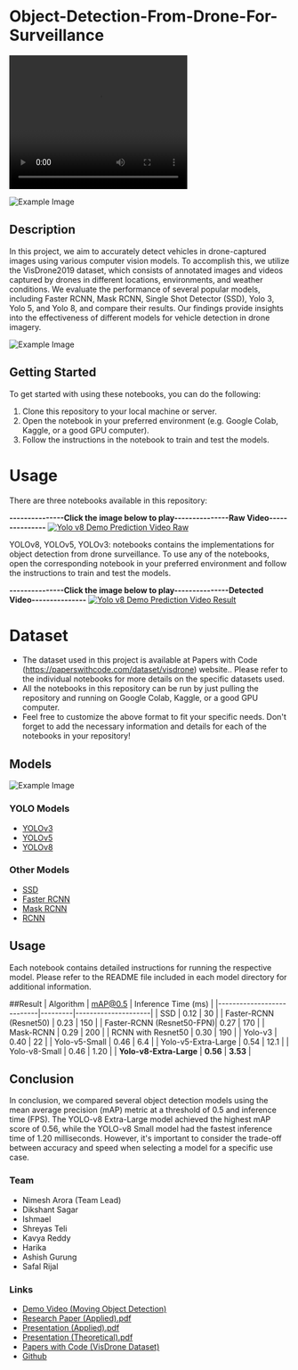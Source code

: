 # Object-Detection-From-Drone-For-Surveillance

<video width="320" height="240" controls>
  <source src="path/to/video.mp4" type="video/mp4">
  Your browser does not support the video tag.
</video>

![Example Image](/images/drone_detection_network_cameras.png)

## Description 

In this project, we aim to accurately detect vehicles
in drone-captured images using various computer vision
models. To accomplish this, we utilize the VisDrone2019
dataset, which consists of annotated images and videos captured
by drones in different locations, environments, and
weather conditions. We evaluate the performance of several
popular models, including Faster RCNN, Mask
RCNN, Single Shot Detector (SSD), Yolo 3, Yolo 5, and Yolo
8, and compare their results. Our findings provide insights
into the effectiveness of different models for vehicle detection
in drone imagery.

![Example Image](/images/Det1.png)

## Getting Started
To get started with using these notebooks, you can do the following:

1. Clone this repository to your local machine or server.
2. Open the notebook in your preferred environment (e.g. Google Colab, Kaggle, or a good GPU computer).
3. Follow the instructions in the notebook to train and test the models.

# Usage
There are three notebooks available in this repository:

 **---------------Click the image below to play---------------Raw Video---------------**
[![Yolo v8 Demo Prediction Video Raw](/images/Capture.PNG)](https://www.youtube.com/watch?v=aqQCqUTpJwk&list=PLL2b_SupsxhU2i4IVMQ59_1RCRFsNBv0X&index=2)

YOLOv8, YOLOv5, YOLOv3: notebooks contains the implementations for object detection from drone surveillance. To use any of the notebooks, open the corresponding notebook in your preferred environment and follow the instructions to train and test the models.

**---------------Click the image below to play---------------Detected Video---------------**
[![Yolo v8 Demo Prediction Video Result](/images/Capture1.PNG)](https://www.youtube.com/watch?v=iJYsdUKSVtI&list=PLL2b_SupsxhU2i4IVMQ59_1RCRFsNBv0X&index=3)

# Dataset
- The dataset used in this project is available at Papers with Code (https://paperswithcode.com/dataset/visdrone) website.. Please refer to the individual notebooks for more details on the specific datasets used.
- All the notebooks in this repository can be run by just pulling the repository and running on Google Colab, Kaggle, or a good GPU computer.
- Feel free to customize the above format to fit your specific needs. Don't forget to add the necessary information and details for each of the notebooks in your repository!

## Models

![Example Image](/images/Det2.png)
### YOLO Models
- [YOLOv3](https://github.com/ni9/Object-Detection-From-Drone-For-Surveillance/blob/main/Yolo-v3/yolo3.ipynb)
- [YOLOv5](https://github.com/ni9/Object-Detection-From-Drone-For-Surveillance/blob/main/yolov5/viz_yolov5x.ipynb)
- [YOLOv8](https://github.com/ni9/Object-Detection-From-Drone-For-Surveillance/blob/main/Yolo-V8/YoloV8.ipynb)

### Other Models
- [SSD](https://github.com/ni9/Object-Detection-From-Drone-For-Surveillance/blob/main/SSD/SSD.ipynb)
- [Faster RCNN](https://github.com/ni9/Object-Detection-From-Drone-For-Surveillance/blob/main/Faster-RCNN/Faster_RCNN.ipynb)
- [Mask RCNN](https://github.com/ni9/Object-Detection-From-Drone-For-Surveillance/blob/main/MaskRCNN/Visdrone_MaskRCNN.ipynb)
- [RCNN](https://github.com/ni9/Object-Detection-From-Drone-For-Surveillance/blob/main/rcnn/RCNN.ipynb)


## Usage
Each notebook contains detailed instructions for running the respective model. Please refer to the README file included in each model directory for additional information.

##Result
| Algorithm                 | mAP@0.5 | Inference Time (ms) |
|---------------------------|---------|---------------------|
| SSD                       | 0.12    | 30                  |
| Faster-RCNN (Resnet50)    | 0.23    | 150                 |
| Faster-RCNN (Resnet50-FPN)| 0.27    | 170                 |
| Mask-RCNN                 | 0.29    | 200                 |
| RCNN with Resnet50        | 0.30    | 190                 |
| Yolo-v3                   | 0.40    | 22                  |
| Yolo-v5-Small             | 0.46    | 6.4                 |
| Yolo-v5-Extra-Large       | 0.54    | 12.1                |
| Yolo-v8-Small             | 0.46    | 1.20                |
| **Yolo-v8-Extra-Large**       | **0.56**    | **3.53**                |


## Conclusion 
In conclusion, we compared several object detection models using the mean average precision (mAP) metric at a threshold of 0.5 and inference time (FPS). The YOLO-v8 Extra-Large model achieved the highest mAP score of 0.56, while the YOLO-v8 Small model had the fastest inference time of 1.20 milliseconds. However, it's important to consider the trade-off between accuracy and speed when selecting a model for a specific use case.


### Team
- Nimesh Arora (Team Lead)
- Dikshant Sagar
- Ishmael
- Shreyas Teli
- Kavya Reddy
- Harika
- Ashish Gurung
- Safal Rijal


### Links
- [Demo Video (Moving Object Detection)](https://www.youtube.com/watch?v=iJYsdUKSVtI)
- [Research Paper (Applied).pdf](https://github.com/nia194/Object-Detection/blob/main/Research%20Paper%20(Applied).pdf)
- [Presentation (Applied).pdf](https://github.com/nia194/Object-Detection/blob/main/Presentation%20(Applied).pdf)
- [Presentation (Theoretical).pdf](https://github.com/nia194/Object-Detection/blob/main/Presentation%20(Theoretical%20Evaluation).pdf)
- [Papers with Code (VisDrone Dataset)](https://paperswithcode.com/dataset/visdrone)
- [Github](https://github.com/nia194/Object-Detection)
